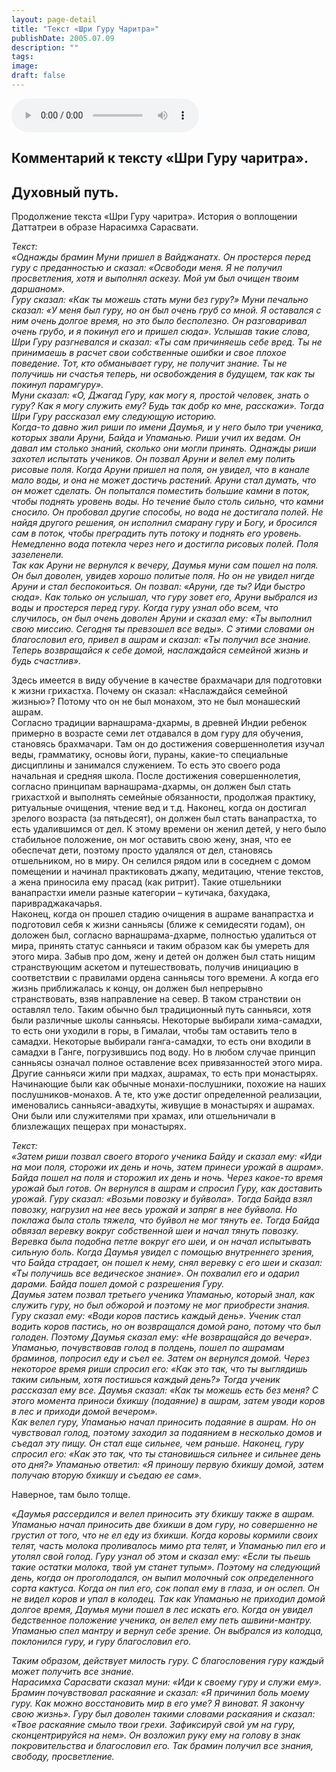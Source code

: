 ```yaml
---
layout: page-detail
title: "Текст «Шри Гуру Чаритра»"
publishDate: 2005.07.09
description: ""
tags:
image:
draft: false
---
```


<audio title="2005.07.09 - Текст «Шри Гуру Чаритра».mp3" src="/upload/iblock/be5/be5d88cce7559bcf4a63ce6e97de61c5.mp3" controls=""></audio>

## **Комментарий к тексту «Шри Гуру чаритра».**

## **Духовный путь.**
  
  
 Продолжение текста «Шри Гуру чаритра». История о воплощении Даттатреи в образе Нарасимха Сарасвати.   
  
_Текст:_   
 _«Однажды брамин Муни пришел в Вайджанатх. Он простерся перед гуру с преданностью и сказал: «Освободи меня. Я не получил просветления, хотя и выполнял аскезу. Мой ум был очищен твоим даршаном»._   
 _Гуру сказал: «Как ты можешь стать муни без гуру?» Муни печально сказал: «У меня был гуру, но он был очень груб со мной. Я оставался с ним очень долгое время, но это было бесполезно. Он разговаривал очень грубо, и я покинул его и пришел сюда». Услышав такие слова, Шри Гуру разгневался и сказал: «Ты сам причиняешь себе вред. Ты не принимаешь в расчет свои собственные ошибки и свое плохое поведение. Тот, кто обманывает гуру, не получит знание. Ты не получишь ни счастья теперь, ни освобождения в будущем, так как ты покинул парамгуру»._   
 _Муни сказал: «О, Джагад Гуру, как могу я, простой человек, знать о гуру? Как я могу служить ему? Будь так добр ко мне, расскажи». Тогда Шри Гуру рассказал ему следующую историю._   
 _Когда-то давно жил риши по имени Даумья, и у него было три ученика, которых звали Аруни, Байда и Упаманью. Риши учил их ведам. Он давал им столько знаний, сколько они могли принять. Однажды риши захотел испытать учеников. Он позвал Аруни и велел ему полить рисовые поля. Когда Аруни пришел на поля, он увидел, что в канале мало воды, и она не может достичь растений. Аруни стал думать, что он может сделать. Он попытался поместить большие камни в поток, чтобы поднять уровень воды. Но течение было столь сильно, что камни сносило. Он пробовал другие способы, но вода не достигала полей. Не найдя другого решения, он исполнил смарану гуру и Богу, и бросился сам в поток, чтобы преградить путь потоку и поднять его уровень. Немедленно вода потекла через него и достигла рисовых полей. Поля зазеленели._   
 _Так как Аруни не вернулся к вечеру, Даумья муни сам пошел на поля. Он был доволен, увидев хорошо политые поля. Но он не увидел нигде Аруни и стал беспокоиться. Он позвал: «Аруни, где ты? Иди быстро сюда». Как только он услышал, что гуру зовет его, Аруни выбрался из воды и простерся перед гуру. Когда гуру узнал обо всем, что случилось, он был очень доволен Аруни и сказал ему: «Ты выполнил свою миссию. Сегодня ты превзошел все веды». С этими словами он благословил его, привел в ашрам и сказал: «Ты получил все знание. Теперь возвращайся к себе домой, наслаждайся семейной жизнь и будь счастлив»._   
  
 Здесь имеется в виду обучение в качестве брахмачари для подготовки к жизни грихастха. Почему он сказал: «Наслаждайся семейной жизнью»? Потому что он не был монахом, это не был монашеский ашрам.   
 Согласно традиции варнашрама-дхармы, в древней Индии ребенок примерно в возрасте семи лет отдавался в дом гуру для обучения, становясь брахмачари. Там он до достижения совершеннолетия изучал веды, грамматику, основы йоги, пураны, какие-то специальные дисциплины и занимался служением. То есть это своего рода начальная и средняя школа. После достижения совершеннолетия, согласно принципам варнашрама-дхармы, он должен был стать грихастхой и выполнять семейные обязанности, продолжая практику, ритуальные очищения, чтение вед и т.д. Наконец, когда он достигал зрелого возраста (за пятьдесят), он должен был стать ванапрастха, то есть удалившимся от дел. К этому времени он женил детей, у него было стабильное положение, он мог оставить свою жену, зная, что ее обеспечат дети, поэтому просто удалялся от дел, становясь отшельником, но в миру. Он селился рядом или в соседнем с домом помещении и начинал практиковать джапу, медитацию, чтение текстов, а жена приносила ему прасад (как ритрит). Такие отшельники ванапрастхи имели разные категории – кутичака, бахудака, паривраджакачарья.   
 Наконец, когда он прошел стадию очищения в ашраме ванапрастха и подготовил себя к жизни санньясы (ближе к семидесяти годам), он доложен был, согласно варнашрама-дхарме, полностью удалиться от мира, принять статус санньяси и таким образом как бы умереть для этого мира. Забыв про дом, жену и детей он должен был стать нищим странствующим аскетом и путешествовать, получив инициацию в соответствии с правилами ордена санньясы того времени. А когда его жизнь приближалась к концу, он должен был непрерывно странствовать, взяв направление на север. В таком странствии он оставлял тело. Таким обычно был традиционный путь санньяси, хотя были различные школы санньясы. Некоторые выбирали хима-самадхи, то есть они уходили в горы, в Гималаи, чтобы там оставить тело в самадхи. Некоторые выбирали ганга-самадхи, то есть они входили в самадхи в Ганге, погрузившись под воду. Но в любом случае принцип санньясы означал полное оставление всех привязанностей этого мира. Другие санньяси жили при мадхах, ашрамах, то есть при монастырях. Начинающие были как обычные монахи-послушники, похожие на наших послушников-монахов. А те, кто уже достиг определенной реализации, именовались санньяси-авадхуты, живущие в монастырях и ашрамах. Они были или служителями при храмах, или отшельничали в близлежащих пещерах при монастырях.   
  
_Текст:_   
 _«Затем риши позвал своего второго ученика Байду и сказал ему: «Иди на мои поля, сторожи их день и ночь, затем принеси урожай в ашрам». Байда пошел на поля и сторожил их день и ночь. Через какое-то время урожай был готов. Он вернулся в ашрам и спросил Гуру, как доставить урожай. Гуру сказал: «Возьми повозку и буйвола». Тогда Байда взял повозку, нагрузил на нее весь урожай и запряг в нее буйвола. Но поклажа была столь тяжела, что буйвол не мог тянуть ее. Тогда Байда обвязал веревку вокруг собственной шеи и начал тянуть повозку. Веревка была подобна петле вокруг его шеи, и он начал испытывать сильную боль. Когда Даумья увидел с помощью внутреннего зрения, что Байда страдает, он пошел к нему, снял веревку с его шеи и сказал: «Ты получишь все ведическое знание». Он похвалил его и одарил дарами. Байда пошел домой с разрешения Гуру._   
 _Даумья затем позвал третьего ученика Упаманью, который знал, как служить гуру, но был обжорой и поэтому не мог приобрести знания. Гуру сказал ему: «Води коров пастись каждый день». Ученик стал водить коров пастись, но он возвращался домой рано, потому что был голоден. Поэтому Даумья сказал ему: «Не возвращайся до вечера». Упаманью, почувствовав голод в полдень, пошел по ашрамам браминов, попросил еду и съел ее. Затем он вернулся домой. Через некоторое время риши спросил его: «Как это так, что ты выглядишь таким сильным, хотя постишься каждый день?» Тогда ученик рассказал ему все. Даумья сказал: «Как ты можешь есть без меня? С этого момента приноси бхикшу (подаяние) в ашрам, затем уводи коров в лес и приходи домой вечером»._   
 _Как велел гуру, Упаманью начал приносить подаяние в ашрам. Но он чувствовал голод, поэтому заходил за подаянием в несколько домов и съедал эту пищу. Он стал еще сильнее, чем раньше. Наконец, гуру спросил его: «Как это так, что ты становишься сильнее и сильнее день ото дня?» Упаманью ответил: «Я приношу первую бхикшу домой, затем получаю вторую бхикшу и съедаю ее сам»._   
  
 Наверное, там было толще.   
  
_«Даумья рассердился и велел приносить эту бхикшу также в ашрам. Упаманью начал приносить две бхикши в дом гуру, но совершенно не грустил от того, что не ел еду из бхикши. Когда коровы кормили своих телят, часть молока проливалось мимо рта телят, и Упаманью пил его и утолял свой голод. Гуру узнал об этом и сказал ему: «Если ты пьешь такие остатки молока, твой ум станет тупым». Поэтому на следующий день, когда он проголодался, он выпил молочный сок определенного сорта кактуса. Когда он пил его, сок попал ему в глаза, и он ослеп. Он не видел коров и упал в колодец. Так как Упаманью не приходил домой долгое время, Даумья муни пошел в лес искать его. Когда он увидел бедственное положение ученика, он велел ему петь ашвини-мантру. Упаманью спел мантру и вернул себе зрение. Он выбрался из колодца, поклонился гуру, и гуру благословил его._  
  
 _Таким образом, действует милость гуру. С благословения гуру каждый может получить все знание._   
 _Нарасимха Сарасвати сказал муни: «Иди к своему гуру и служи ему». Брамин почувствовал раскаяние и сказал: «Я причинил боль моему гуру. Как можно восстановить мир в его уме? Я виноват. Я закончу свою жизнь». Гуру был доволен такими словами раскаяния и сказал: «Твое раскаяние смыло твои грехи. Зафиксируй свой ум на гуру, сконцентрируйся на нем». Он возложил руку ему на голову в знак покровительства и благословил его. Так брамин получил все знания, свободу, просветление._ 

  
